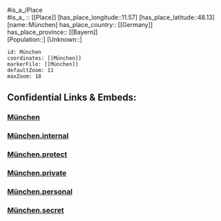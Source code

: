 ﻿---
location: [48.13,11.57] 
mapzoom: [7,12] 
mapmarker: city 
type: City
tags:
- geo/City


SpocWebEntityId: [32706,32672] 
isDeleted: false
confidential: public

---
#is_a_/Place  
#is_a_ :: [[Place]] 
[has_place_longitude::11.57] 
[has_place_latitude::48.13] 
[name::München] 
has_place_country:: [[Germany]]  
has_place_province:: [[Bayern]]  
[Population::] 
[Unknown::] 


```leaflet
id: München
coordinates: [[München]] 
markerFile: [[München]] 
defaultZoom: 11 
maxZoom: 18
```


## Confidential Links & Embeds: 

### [München](/_public/Earth/Continent/Europe/Europe~Central/Germany/Germany~West/Bayern/counties~Bayern/München-City/City/München.md) 

### [München.internal](/_internal/Earth/Continent/Europe/Europe~Central/Germany/Germany~West/Bayern/counties~Bayern/München-City/City/München.internal.md) 

### [München.protect](/_protect/Earth/Continent/Europe/Europe~Central/Germany/Germany~West/Bayern/counties~Bayern/München-City/City/München.protect.md) 

### [München.private](/_private/Earth/Continent/Europe/Europe~Central/Germany/Germany~West/Bayern/counties~Bayern/München-City/City/München.private.md) 

### [München.personal](/_personal/Earth/Continent/Europe/Europe~Central/Germany/Germany~West/Bayern/counties~Bayern/München-City/City/München.personal.md) 

### [München.secret](/_secret/Earth/Continent/Europe/Europe~Central/Germany/Germany~West/Bayern/counties~Bayern/München-City/City/München.secret.md) 

